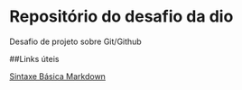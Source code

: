 # Repositório do desafio da dio
Desafio de projeto sobre Git/Github

##Links úteis

[Sintaxe Básica Markdown](https://www.markdownguide.org/basic-syntax/)

